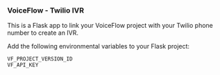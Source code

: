 
### VoiceFlow - Twilio IVR
This is a Flask app to link your VoiceFlow project with your 
Twilio phone number to create an IVR.  

Add the following environmental variables to your Flask project:  
```text
VF_PROJECT_VERSION_ID
VF_API_KEY
```



